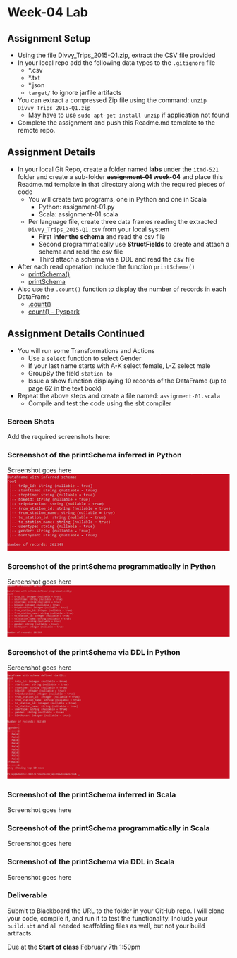 # Week-04 Lab

## Assignment Setup

- Using the file Divvy_Trips_2015-Q1.zip, extract the CSV file provided
- In your local repo add the following data types to the `.gitignore` file
  - *.csv
  - *.txt
  - *.json
  - `target/` to ignore jarfile artifacts
- You can extract a compressed Zip file using the command: `unzip Divvy_Trips_2015-Q1.zip`
  - May have to use `sudo apt-get install unzip` if application not found
- Complete the assignment and push this Readme.md template to the remote repo.

## Assignment Details

- In your local Git Repo, create a folder named **labs** under the `itmd-521` folder and create a sub-folder ~~**assignment-01**~~  **week-04** and place this Readme.md template in that directory along with the required pieces of code
  - You will create two programs, one in Python and one in Scala
    - Python: assignment-01.py
    - Scala: assignment-01.scala
  - Per language file, create three data frames reading the extracted `Divvy_Trips_2015-Q1.csv` from your local system
    - First **infer the schema** and read the csv file
    - Second programmatically use **StructFields** to create and attach a schema and read the csv file
    - Third attach a schema via a DDL and read the csv file
- After each read operation include the function `printSchema()`
  - [printSchema()](https://spark.apache.org/docs/latest/api/python/reference/api/pyspark.sql.DataFrame.printSchema.html "pyspark printschema web page")
  - [printSchema](https://spark.apache.org/docs/latest/api/scala/org/apache/spark/sql/Dataset.html#printSchema():Unit "scala pyspark API")
- Also use the `.count()` function to display the number of records in each DataFrame
  - [.count()](https://spark.apache.org/docs/latest/api/scala/org/apache/spark/sql/Dataset.html "webapge to Scala API")
  - [count() - Pyspark](https://spark.apache.org/docs/latest/api/python/reference/api/pyspark.sql.DataFrame.count.html "Pyspark webapge for API")  

## Assignment Details Continued

- You will run some Transformations and Actions
  - Use a `select` function to select Gender
  - If your last name starts with A-K select female, L-Z select male
  - GroupBy the field `station to`
  - Issue a show function displaying 10 records of the DataFrame (up to page 62 in the text book)
- Repeat the above steps and create a file named: `assignment-01.scala`
  - Compile and test the code using the sbt compiler

### Screen Shots

Add the required screenshots here:

### Screenshot of the printSchema inferred in Python

Screenshot goes here
![image1](https://github.com/tsaivijay/itm/blob/main/images/inferred-py.png)
### Screenshot of the printSchema programmatically in Python

Screenshot goes here
![image2](https://github.com/tsaivijay/itm/blob/main/images/pro-py.png)
### Screenshot of the printSchema via DDL in Python

Screenshot goes here
![image](https://github.com/tsaivijay/itm/blob/main/images/ddl-py.png)
### Screenshot of the printSchema inferred in Scala

Screenshot goes here

### Screenshot of the printSchema programmatically in Scala

Screenshot goes here

### Screenshot of the printSchema via DDL in Scala

Screenshot goes here

### Deliverable

Submit to Blackboard the URL to the folder in your GitHub repo. I will clone your code, compile it, and run it to test the functionality. Include your `build.sbt` and all needed scaffolding files as well, but not your build artifacts.

Due at the **Start of class** February 7th 1:50pm

